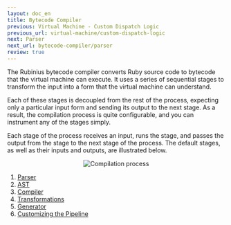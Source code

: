 ```yaml
---
layout: doc_en
title: Bytecode Compiler
previous: Virtual Machine - Custom Dispatch Logic
previous_url: virtual-machine/custom-dispatch-logic
next: Parser
next_url: bytecode-compiler/parser
review: true
---
```


The Rubinius bytecode compiler converts Ruby source code to bytecode that the
virtual machine can execute. It uses a series of sequential stages to
transform the input into a form that the virtual machine can understand.

Each of these stages is decoupled from the rest of the process,
expecting only a particular input form and sending its output to the
next stage. As a result, the compilation process is quite configurable,
and you can instrument any of the stages simply.

Each stage of the process receives an input, runs the stage, and passes
the output from the stage to the next stage of the process. The default
stages, as well as their inputs and outputs, are illustrated below.

<div style="text-align: center; width: 100%">
  <img src="/images/compilation_process.png" alt="Compilation process" />
</div>

1. [Parser](/doc/en/bytecode-compiler/parser/)
1. [AST](/doc/en/bytecode-compiler/ast/)
1. [Compiler](/doc/en/bytecode-compiler/compiler/)
1. [Transformations](/doc/en/bytecode-compiler/transformations/)
1. [Generator](/doc/en/bytecode-compiler/generator/)
1. [Customizing the Pipeline](/doc/en/bytecode-compiler/customization/)
